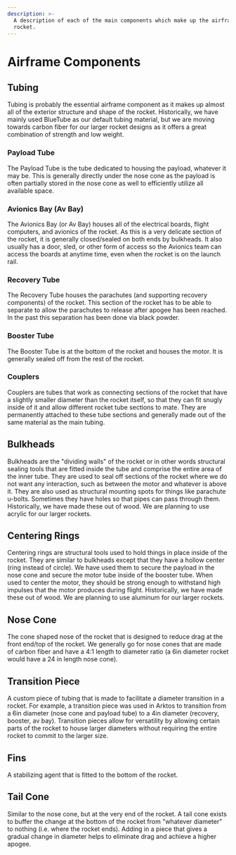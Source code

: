 ```yaml
---
description: >-
  A description of each of the main components which make up the airframe of a
  rocket.
---
```


# Airframe Components

## Tubing

Tubing is probably the essential airframe component as it makes up almost all of the exterior structure and shape of the rocket. Historically, we have mainly used BlueTube as our default tubing material, but we are moving towards carbon fiber for our larger rocket designs as it offers a great combination of strength and low weight.

### Payload Tube

The Payload Tube is the tube dedicated to housing the payload, whatever it may be. This is generally directly under the nose cone as the payload is often partially stored in the nose cone as well to efficiently utilize all available space. 

### Avionics Bay \(Av Bay\)

The Avionics Bay \(or Av Bay\) houses all of the electrical boards, flight computers, and avionics of the rocket. As this is a very delicate section of the rocket, it is generally closed/sealed on both ends by bulkheads. It also usually has a door, sled, or other form of access so the Avionics team can access the boards at anytime time, even when the rocket is on the launch rail.

### Recovery Tube

The Recovery Tube houses the parachutes \(and supporting recovery components\) of the rocket. This section of the rocket has to be able to separate to allow the parachutes to release after apogee has been reached. In the past this separation has been done via black powder. 

### Booster Tube

The Booster Tube is at the bottom of the rocket and houses the motor. It is generally sealed off from the rest of the rocket.

### **Couplers**

Couplers are tubes that work as connecting sections of the rocket that have a slightly smaller diameter than the rocket itself, so that they can fit snugly inside of it and allow different rocket tube sections to mate. They are permanently attached to these tube sections and generally made out of the same material as the main tubing. 

## Bulkheads

Bulkheads are the "dividing walls" of the rocket or in other words structural sealing tools that are fitted inside the tube and comprise the entire area of the inner tube. They are used to seal off sections of the rocket where we do not want any interaction, such as between the motor and whatever is above it. They are also used as structural mounting spots for things like parachute u-bolts. Sometimes they have holes so that pipes can pass through them. Historically, we have made these out of wood. We are planning to use acrylic for our larger rockets.

## Centering Rings

Centering rings are structural tools used to hold things in place inside of the rocket. They are similar to bulkheads except that they have a hollow center \(ring instead of circle\). We have used them to secure the payload in the nose cone and secure the motor tube inside of the booster tube. When used to center the motor, they should be strong enough to withstand high impulses that the motor produces during flight. Historically, we have made these out of wood. We are planning to use aluminum for our larger rockets. 

## Nose Cone

The cone shaped nose of the rocket that is designed to reduce drag at the front end/top of the rocket. We generally go for nose cones that are made of carbon fiber and have a 4:1 length to diameter ratio \(a 6in diameter rocket would have a 24 in length nose cone\). 

## Transition Piece

A custom piece of tubing that is made to facilitate a diameter transition in a rocket. For example, a transition piece was used in Arktos to transition from a 6in diameter \(nose cone and payload tube\) to a 4in diameter \(recovery, booster, av bay\). Transition pieces allow for versatility by allowing certain parts of the rocket to house larger diameters without requiring the entire rocket to commit to the larger size.

## Fins

A stabilizing agent that is fitted to the bottom of the rocket. 

## Tail Cone

Similar to the nose cone, but at the very end of the rocket. A tail cone exists to buffer the change at the bottom of the rocket from "whatever diameter" to nothing \(i.e. where the rocket ends\). Adding in a piece that gives a gradual change in diameter helps to eliminate drag and achieve a higher apogee. 

